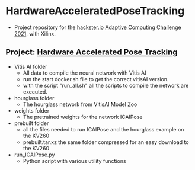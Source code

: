 # HardwareAcceleratedPoseTracking

- Project repository for the [hackster.io](https://www.hackster.io/) [Adaptive Computing Challenge 2021](https://www.hackster.io/contests/xilinxadaptivecomputing2021). 
with Xilinx.

## Project: [Hardware Accelerated Pose Tracking](https://www.hackster.io/michi_michi/hardware-accelerated-pose-tracking-d5ebb9)

- Vitis AI folder
  - All data to compile the neural network with Vitis AI
  - run the start docker.sh file to get the correct vitisAI version.
  - with the script "run_all.sh" all the scripts to compile the network are executed.
- hourglass folder
  - The hourglass network from VitisAI Model Zoo
- weights folder
  - The pretrained weights for the network ICAIPose
- prebuilt folder
  - all the files needed to run ICAIPose and the hourglass example on the KV260
  - prebuilt.tar.xz the same folder compressed for an easy download to the KV260
- run_ICAIPose.py
  - Python script with various utility functions 
        
